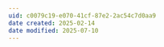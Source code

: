 ```yaml
---
uid: c0079c19-e070-41cf-87e2-2ac54c7d0aa9
date created: 2025-02-14
date modified: 2025-07-10
---
```

